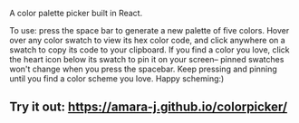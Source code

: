 A color palette picker built in React.

To use: press the space bar to generate a new palette of five colors. Hover over any color swatch to view its hex color code, and click anywhere on a swatch to copy its code to your clipboard. If you find a color you love, click the heart icon below its swatch to pin it on your screen– pinned swatches won't change when you press the spacebar. Keep pressing and pinning until you find a color scheme you love. Happy scheming:)

## Try it out: https://amara-j.github.io/colorpicker/
